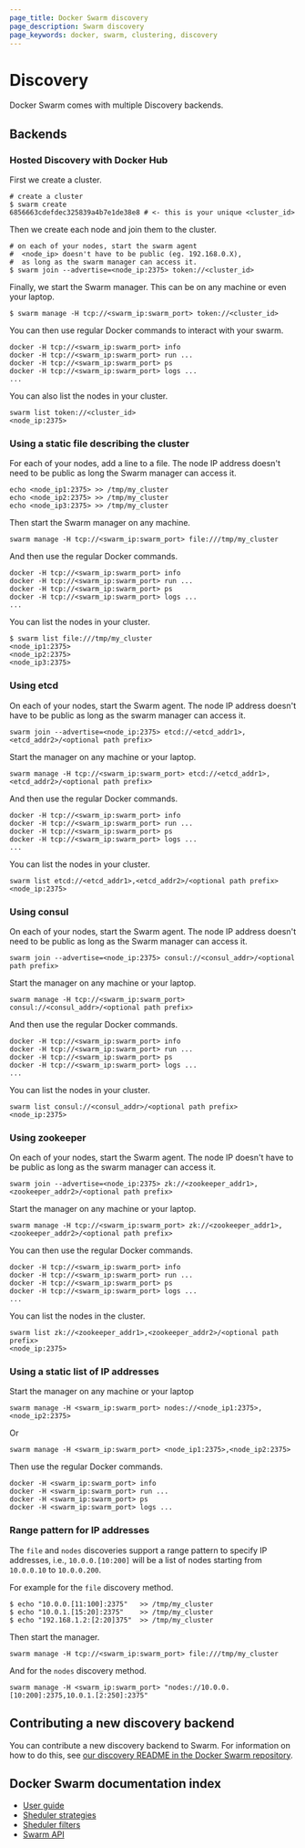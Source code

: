 ```yaml
---
page_title: Docker Swarm discovery
page_description: Swarm discovery
page_keywords: docker, swarm, clustering, discovery
---
```


# Discovery

Docker Swarm comes with multiple Discovery backends.

## Backends

### Hosted Discovery with Docker Hub

First we create a cluster.

    # create a cluster
    $ swarm create
    6856663cdefdec325839a4b7e1de38e8 # <- this is your unique <cluster_id>


Then we create each node and join them to the cluster.

    # on each of your nodes, start the swarm agent
    #  <node_ip> doesn't have to be public (eg. 192.168.0.X),
    #  as long as the swarm manager can access it.
    $ swarm join --advertise=<node_ip:2375> token://<cluster_id>


Finally, we start the Swarm manager. This can be on any machine or even
your laptop.

    $ swarm manage -H tcp://<swarm_ip:swarm_port> token://<cluster_id>

You can then use regular Docker commands to interact with your swarm.

    docker -H tcp://<swarm_ip:swarm_port> info
    docker -H tcp://<swarm_ip:swarm_port> run ...
    docker -H tcp://<swarm_ip:swarm_port> ps
    docker -H tcp://<swarm_ip:swarm_port> logs ...
    ...


You can also list the nodes in your cluster.

    swarm list token://<cluster_id>
    <node_ip:2375>


### Using a static file describing the cluster

For each of your nodes, add a line to a file. The node IP address
doesn't need to be public as long the Swarm manager can access it.

    echo <node_ip1:2375> >> /tmp/my_cluster
    echo <node_ip2:2375> >> /tmp/my_cluster
    echo <node_ip3:2375> >> /tmp/my_cluster


Then start the Swarm manager on any machine.

    swarm manage -H tcp://<swarm_ip:swarm_port> file:///tmp/my_cluster


And then use the regular Docker commands.

    docker -H tcp://<swarm_ip:swarm_port> info
    docker -H tcp://<swarm_ip:swarm_port> run ...
    docker -H tcp://<swarm_ip:swarm_port> ps
    docker -H tcp://<swarm_ip:swarm_port> logs ...
    ...

You can list the nodes in your cluster.

    $ swarm list file:///tmp/my_cluster
    <node_ip1:2375>
    <node_ip2:2375>
    <node_ip3:2375>


### Using etcd

On each of your nodes, start the Swarm agent. The node IP address
doesn't have to be public as long as the swarm manager can access it.

    swarm join --advertise=<node_ip:2375> etcd://<etcd_addr1>,<etcd_addr2>/<optional path prefix>


Start the manager on any machine or your laptop.

    swarm manage -H tcp://<swarm_ip:swarm_port> etcd://<etcd_addr1>,<etcd_addr2>/<optional path prefix>


And then use the regular Docker commands.

    docker -H tcp://<swarm_ip:swarm_port> info
    docker -H tcp://<swarm_ip:swarm_port> run ...
    docker -H tcp://<swarm_ip:swarm_port> ps
    docker -H tcp://<swarm_ip:swarm_port> logs ...
    ...


You can list the nodes in your cluster.

    swarm list etcd://<etcd_addr1>,<etcd_addr2>/<optional path prefix>
    <node_ip:2375>


### Using consul

On each of your nodes, start the Swarm agent. The node IP address
doesn't need to be public as long as the Swarm manager can access it.

    swarm join --advertise=<node_ip:2375> consul://<consul_addr>/<optional path prefix>

Start the manager on any machine or your laptop.

    swarm manage -H tcp://<swarm_ip:swarm_port> consul://<consul_addr>/<optional path prefix>


And then use the regular Docker commands.

    docker -H tcp://<swarm_ip:swarm_port> info
    docker -H tcp://<swarm_ip:swarm_port> run ...
    docker -H tcp://<swarm_ip:swarm_port> ps
    docker -H tcp://<swarm_ip:swarm_port> logs ...
    ...

You can list the nodes in your cluster.

    swarm list consul://<consul_addr>/<optional path prefix>
    <node_ip:2375>


### Using zookeeper

On each of your nodes, start the Swarm agent. The node IP doesn't have
to be public as long as the swarm manager can access it.

    swarm join --advertise=<node_ip:2375> zk://<zookeeper_addr1>,<zookeeper_addr2>/<optional path prefix>


Start the manager on any machine or your laptop.

    swarm manage -H tcp://<swarm_ip:swarm_port> zk://<zookeeper_addr1>,<zookeeper_addr2>/<optional path prefix>

You can then use the regular Docker commands.


    docker -H tcp://<swarm_ip:swarm_port> info
    docker -H tcp://<swarm_ip:swarm_port> run ...
    docker -H tcp://<swarm_ip:swarm_port> ps
    docker -H tcp://<swarm_ip:swarm_port> logs ...
    ...


You can list the nodes in the cluster.

    swarm list zk://<zookeeper_addr1>,<zookeeper_addr2>/<optional path prefix>
    <node_ip:2375>


### Using a static list of IP addresses

Start the manager on any machine or your laptop

    swarm manage -H <swarm_ip:swarm_port> nodes://<node_ip1:2375>,<node_ip2:2375>

Or

    swarm manage -H <swarm_ip:swarm_port> <node_ip1:2375>,<node_ip2:2375>


Then use the regular Docker commands.

    docker -H <swarm_ip:swarm_port> info
    docker -H <swarm_ip:swarm_port> run ...
    docker -H <swarm_ip:swarm_port> ps
    docker -H <swarm_ip:swarm_port> logs ...


### Range pattern for IP addresses

The `file` and `nodes` discoveries support a range pattern to specify IP
addresses, i.e., `10.0.0.[10:200]` will be a list of nodes starting from
`10.0.0.10` to `10.0.0.200`.

For example for the `file` discovery method.

    $ echo "10.0.0.[11:100]:2375"   >> /tmp/my_cluster
    $ echo "10.0.1.[15:20]:2375"    >> /tmp/my_cluster
    $ echo "192.168.1.2:[2:20]375"  >> /tmp/my_cluster

Then start the manager.

    swarm manage -H tcp://<swarm_ip:swarm_port> file:///tmp/my_cluster


And for the `nodes` discovery method.

    swarm manage -H <swarm_ip:swarm_port> "nodes://10.0.0.[10:200]:2375,10.0.1.[2:250]:2375"


## Contributing a new discovery backend

You can contribute a new discovery backend to Swarm. For information on how to do this, see [our discovery README in the Docker Swarm repository](https://github.com/docker/swarm/blob/master/discovery/README.md).

## Docker Swarm documentation index

- [User guide](./index.md)
- [Sheduler strategies](./scheduler/strategy.md)
- [Sheduler filters](./scheduler/filter.md)
- [Swarm API](./api/swarm-api.md)
